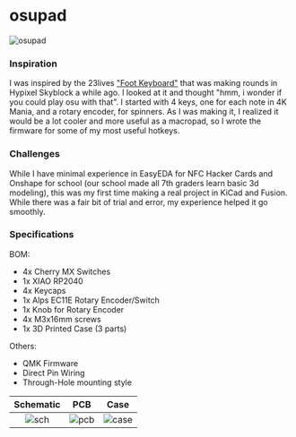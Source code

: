 # osupad
![osupad](https://github.com/user-attachments/assets/5e14917d-51de-451b-8d9a-a27e7bdc7afb)

### Inspiration

I was inspired by the 23lives ["Foot Keyboard"](https://www.youtube.com/watch?v=cwqtAuxATQg) that was making rounds in Hypixel Skyblock a while ago. I looked at it and thought "hmm, i wonder if you could play osu with that". I started with 4 keys, one for each note in 4K Mania, and a rotary encoder, for spinners. As I was making it, I realized it would be a lot cooler and more useful as a macropad, so I wrote the firmware for some of my most useful hotkeys.

### Challenges

While I have minimal experience in EasyEDA for NFC Hacker Cards and Onshape for school (our school made all 7th graders learn basic 3d modeling), this was my first time making a real project in KiCad and Fusion. While there was a fair bit of trial and error, my experience helped it go smoothly.

### Specifications

BOM: 
- 4x Cherry MX Switches
- 1x XIAO RP2040
- 4x Keycaps
- 1x Alps EC11E Rotary Encoder/Switch
- 1x Knob for Rotary Encoder
- 4x M3x16mm screws
- 1x 3D Printed Case (3 parts)

Others:
- QMK Firmware
- Direct Pin Wiring
- Through-Hole mounting style

Schematic            |  PCB         |   Case
:-------------------------:|:-------------------------:|:-------------------------:|
![sch](https://github.com/user-attachments/assets/fc51cdb9-8ee1-402c-9310-0c18a049af75) | ![pcb](https://github.com/user-attachments/assets/cae6224d-a5f5-4b18-805d-d57e8b284db4)  | ![case](https://github.com/user-attachments/assets/9dbecb3b-4504-4077-9d12-ac281de4052c)

